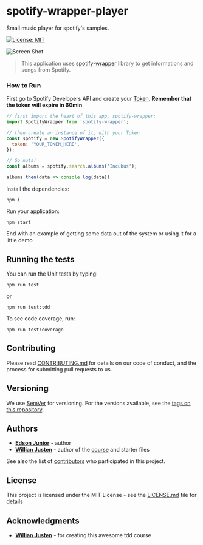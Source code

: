 # spotify-wrapper-player

Small music player for spotify's samples.

[![License: MIT](https://img.shields.io/badge/License-MIT-yellow.svg)](LICENSE.md)

![Screen Shot](https://github.com/willianjusten/spotify-wrapper-player/blob/master/example/screenshot.png "Screen Shot")

> This application uses [spotify-wrapper](https://github.com/willianjusten/spotify-wrapper) library to get informations and songs from Spotify.

### How to Run

First go to Spotify Developers API and create your [Token](https://developer.spotify.com/console/get-search-item/). **Remember that the token will expire in 60min**

```javascript
// first import the heart of this app, spotify-wrapper:
import SpotifyWrapper from 'spotify-wrapper';

// then create an instance of it, with your Token
const spotify = new SpotifyWrapper({
  token: 'YOUR_TOKEN_HERE',
});

// Go nuts!
const albums = spotify.search.albums('Incubus');

albums.then(data => console.log(data))

```

Install the dependencies:
```
npm i
```
Run your application:
```
npm start
```

End with an example of getting some data out of the system or using it for a little demo

## Running the tests

You can run the Unit tests by typing:
```
npm run test
```

or

```
npm run test:tdd
```

To see code coverage, run:
```
npm run test:coverage
```

## Contributing

Please read [CONTRIBUTING.md](CONTRIBUTING.md) for details on our code of conduct, and the process for submitting pull requests to us.

## Versioning

We use [SemVer](http://semver.org/) for versioning. For the versions available, see the [tags on this repository](https://github.com/edson-junior/spotify-wrapper-player/tags). 

## Authors

* **[Edson Junior](https://github.com/edson-junior)** - author
* **[Willian Justen](https://github.com/willianjusten)** - author of the [course](https://www.udemy.com/js-com-tdd-na-pratica/) and starter files

See also the list of [contributors](https://github.com/edson-junior/spotify-wrapper-player/contributors) who participated in this project.

## License

This project is licensed under the MIT License - see the [LICENSE.md](LICENSE.md) file for details

## Acknowledgments

* **[Willian Justen](https://github.com/willianjusten)** - for creating this awesome tdd course

